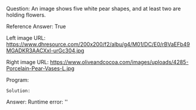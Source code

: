 Question: An image shows five white pear shapes, and at least two are holding flowers.

Reference Answer: True

Left image URL: https://www.dhresource.com/200x200/f2/albu/g4/M01/DC/E0/rBVaEFb49MGADKR3AACXxl-urGc304.jpg

Right image URL: https://www.oliveandcocoa.com/images/uploads/4285-Porcelain-Pear-Vases-L.jpg

Program:

```
Solution:
```
Answer: Runtime error: ''

